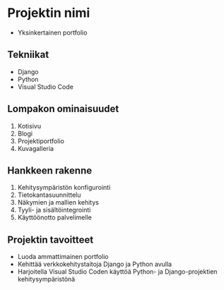 # Projektin nimi 
* Yksinkertainen portfolio

## Tekniikat

* Django
* Python
* Visual Studio Code

## Lompakon ominaisuudet

1. Kotisivu
2. Blogi
3. Projektiportfolio
4. Kuvagalleria

## Hankkeen rakenne

1. Kehitysympäristön konfigurointi
2. Tietokantasuunnittelu
3. Näkymien ja mallien kehitys
4. Tyyli- ja sisältöintegrointi
5. Käyttöönotto palvelimelle

## Projektin tavoitteet

* Luoda ammattimainen portfolio
* Kehittää verkkokehitystaitoja Django ja Python avulla
* Harjoitella Visual Studio Coden käyttöä Python- ja Django-projektien kehitysympäristönä